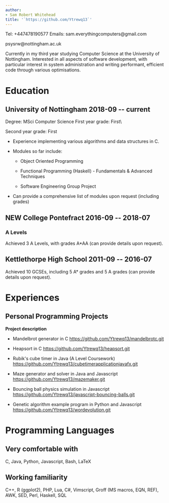 ```yaml
---
author:
- Sam Robert Whitehead
title: '`https://github.com/Ytrewq13`'
---
```


Tel: +447478190577 Emails: sam.everythingcomputers\@gmail.com

psysrw\@nottingham.ac.uk

Currently in my third year studying Computer Science at the University
of Nottingham. Interested in all aspects of software development, with
particular interest in system administration and writing performant,
efficient code through various optimisations.

Education
=========

University of Nottingham 2018-09 -- current
---------------------------------------

Degree: MSci Computer Science First year grade: First\

Second year grade: First

-   Experience implementing various algorithms and data structures in C.

-   Modules so far include:

    -   Object Oriented Programming

    -   Functional Programming (Haskell) - Fundamentals & Advanced
        Techniques

    -   Software Engineering Group Project

-   Can provide a comprehensive list of modules upon request (including
    grades)

NEW College Pontefract 2016-09 -- 2018-07
-------------------------------------

### A Levels

Achieved 3 A Levels, with grades A\*AA (can provide details upon
request).

Kettlethorpe High School 2011-09 -- 2016-07
---------------------------------------

Achieved 10 GCSEs, including 5 A\* grades and 5 A grades (can provide
details upon request).

Experiences
===========

Personal Programming Projects
-----------------------------

**Project description**

-   Mandelbrot generator in C <https://github.com/Ytrewq13/mandelbrotc.git>

-   Heapsort in C <https://github.com/Ytrewq13/heapsort.git>

-   Rubik's cube timer in Java (A Level Coursework)
    <https://github.com/Ytrewq13/cubetimerapplicationjavafx.git>

-   Maze generator and solver in Java and Javascript <https://github.com/Ytrewq13/mazemaker.git>

-   Bouncing ball physics simulation in Javascript
    <https://github.com/Ytrewq13/javascript-bouncing-balls.git>

-   Genetic algorithm example program in Python and Javascript
    <https://github.com/Ytrewq13/wordevolution.git>

Programming Languages
=====================

Very comfortable with
---------------------

C, Java, Python, Javascript, Bash, LaTeX

Working familiarity
-------------------

C++, R (ggplot2), PHP, Lua, C\#, Vimscript, Groff (MS macros, EQN, REF),
AWK, SED, Perl, Haskell, SQL
